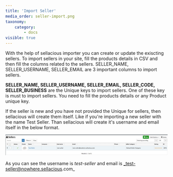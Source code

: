 ```yaml
---
title: 'Import Seller'
media_order: seller-import.png
taxonomy:
    category:
        - docs
visible: true
---
```


With the help of sellacious importer you can create or update the exiscting sellers. To import sellers in your site, fill the products details in CSV and then fill the columns related to the sellers. SELLER_NAME, SELLER_USERNAME, SELLER_EMAIL are 3 important columns to import sellers.

**SELLER_NAME, SELLER_USERNAME, SELLER_EMAIL, SELLER_CODE, SELLER_BUSINESS** are the Unique keys to import sellers. One of these key is must to import sellers. You need to fill the products details or any Product unique key.

If the seller is new and you have not provided the Unique for sellers, then sellacious will create them itself. Like if you're importing a new seller with the name Test Seller. Than sellacious will create it's username and email itself in the below format.

![](seller-import.png)

As you can see the username is _test-seller_ and email is _test-seller@nowhere.sellacious.com_